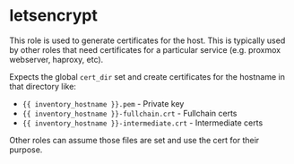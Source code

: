 # letsencrypt

This role is used to generate certificates for the host. This is typically used by other roles
that need certificates for a particular service (e.g. proxmox webserver, haproxy, etc).

Expects the global `cert_dir` set and create certificates for the hostname in that
directory like:

  - `{{ inventory_hostname }}.pem` - Private key
  - `{{ inventory_hostname }}-fullchain.crt` - Fullchain certs
  - `{{ inventory_hostname }}-intermediate.crt` - Intermediate certs

Other roles can assume those files are set and use the cert for their purpose.
